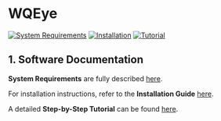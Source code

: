 # WQEye

[![System Requirements](https://img.shields.io/badge/System%20Requirements-PDF%20Guide-lightgrey)](docs/SystemRequirements.pdf)
[![Installation](https://img.shields.io/badge/Installation-PDF%20Guide-green)](docs/Installation.pdf)
[![Tutorial](https://img.shields.io/badge/Step--by--Step%20Tutorial-PDF%20Guide-blue)](docs/Step-by-Step.pdf)

## 1. Software Documentation
**System Requirements** are fully described [here](docs/SystemRequirements.pdf).

For installation instructions, refer to the **Installation Guide** [here](docs/Installation.pdf).

A detailed **Step-by-Step Tutorial** can be found [here](docs/Step-by-Step.pdf).

